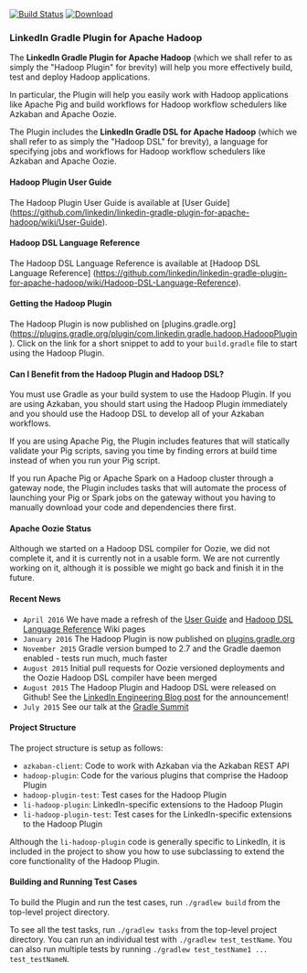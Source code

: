 <!--
Copyright 2015 LinkedIn Corp.

Licensed under the Apache License, Version 2.0 (the "License"); you may not
use this file except in compliance with the License. You may obtain a copy of
the License at

http://www.apache.org/licenses/LICENSE-2.0

Unless required by applicable law or agreed to in writing, software
distributed under the License is distributed on an "AS IS" BASIS, WITHOUT
WARRANTIES OR CONDITIONS OF ANY KIND, either express or implied. See the
License for the specific language governing permissions and limitations under
the License.
-->

[![Build Status](https://travis-ci.org/linkedin/linkedin-gradle-plugin-for-apache-hadoop.svg?branch=master)](https://travis-ci.org/linkedin/linkedin-gradle-plugin-for-apache-hadoop) [![Download](https://api.bintray.com/packages/convexquad/maven/linkedin-gradle-plugin-for-apache-hadoop/images/download.svg)](https://bintray.com/convexquad/maven/linkedin-gradle-plugin-for-apache-hadoop/_latestVersion)

### LinkedIn Gradle Plugin for Apache Hadoop

The **LinkedIn Gradle Plugin for Apache Hadoop** (which we shall refer to as simply the
"Hadoop Plugin" for brevity) will help you more effectively build, test and deploy Hadoop
applications.

In particular, the Plugin will help you easily work with Hadoop applications like Apache Pig and
build workflows for Hadoop workflow schedulers like Azkaban and Apache Oozie.

The Plugin includes the **LinkedIn Gradle DSL for Apache Hadoop** (which we shall refer to as simply
the "Hadoop DSL" for brevity), a language for specifying jobs and workflows for Hadoop workflow
schedulers like Azkaban and Apache Oozie.

#### Hadoop Plugin User Guide

The Hadoop Plugin User Guide is available at [User Guide]
(https://github.com/linkedin/linkedin-gradle-plugin-for-apache-hadoop/wiki/User-Guide).

#### Hadoop DSL Language Reference

The Hadoop DSL Language Reference is available at [Hadoop DSL Language Reference]
(https://github.com/linkedin/linkedin-gradle-plugin-for-apache-hadoop/wiki/Hadoop-DSL-Language-Reference).

#### Getting the Hadoop Plugin

The Hadoop Plugin is now published on [plugins.gradle.org]
(https://plugins.gradle.org/plugin/com.linkedin.gradle.hadoop.HadoopPlugin). Click on the link for
a short snippet to add to your `build.gradle` file to start using the Hadoop Plugin.

#### Can I Benefit from the Hadoop Plugin and Hadoop DSL?

You must use Gradle as your build system to use the Hadoop Plugin. If you are using Azkaban, you
should start using the Hadoop Plugin immediately and you should use the Hadoop DSL to develop all
of your Azkaban workflows.

If you are using Apache Pig, the Plugin includes features that will statically validate your Pig
scripts, saving you time by finding errors at build time instead of when you run your Pig script.

If you run Apache Pig or Apache Spark on a Hadoop cluster through a gateway node, the Plugin
includes tasks that will automate the process of launching your Pig or Spark jobs on the gateway
without you having to manually download your code and dependencies there first.

#### Apache Oozie Status

Although we started on a Hadoop DSL compiler for Oozie, we did not complete it, and it is currently
not in a usable form. We are not currently working on it, although it is possible we might go back
and finish it in the future.

#### Recent News

  * `April 2016` We have made a refresh of the [User Guide](https://github.com/linkedin/linkedin-gradle-plugin-for-apache-hadoop/wiki/User-Guide) and [Hadoop DSL Language Reference](https://github.com/linkedin/linkedin-gradle-plugin-for-apache-hadoop/wiki/Hadoop-DSL-Language-Reference) Wiki pages
  * `January 2016` The Hadoop Plugin is now published on [plugins.gradle.org](https://plugins.gradle.org/plugin/com.linkedin.gradle.hadoop.HadoopPlugin)
  * `November 2015` Gradle version bumped to 2.7 and the Gradle daemon enabled - tests run much, much faster
  * `August 2015` Initial pull requests for Oozie versioned deployments and the Oozie Hadoop DSL compiler have been merged
  * `August 2015` The Hadoop Plugin and Hadoop DSL were released on Github! See the [LinkedIn Engineering Blog post](https://engineering.linkedin.com/hadoop/open-sourcing-linkedin-gradle-plugin-and-dsl-apache-hadoop) for the announcement!
  * `July 2015` See our talk at the [Gradle Summit](https://www.youtube.com/watch?v=51NzDgxHr4I)

#### Project Structure

The project structure is setup as follows:

  * `azkaban-client`: Code to work with Azkaban via the Azkaban REST API
  * `hadoop-plugin`: Code for the various plugins that comprise the Hadoop Plugin
  * `hadoop-plugin-test`: Test cases for the Hadoop Plugin
  * `li-hadoop-plugin`: LinkedIn-specific extensions to the Hadoop Plugin
  * `li-hadoop-plugin-test`: Test cases for the LinkedIn-specific extensions to the Hadoop Plugin

Although the `li-hadoop-plugin` code is generally specific to LinkedIn, it is included in the
project to show you how to use subclassing to extend the core functionality of the Hadoop Plugin.

#### Building and Running Test Cases

To build the Plugin and run the test cases, run `./gradlew build` from the top-level project directory.

To see all the test tasks, run `./gradlew tasks` from the top-level project directory. You can run
an individual test with `./gradlew test_testName`. You can also run multiple tests by running
`./gradlew test_testName1 ... test_testNameN`.
